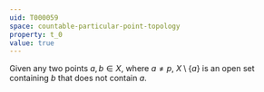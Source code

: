 ```yaml
---
uid: T000059
space: countable-particular-point-topology
property: t_0
value: true
---
```

Given any two points $a,b \in X$, where $a \ne p$, $X \setminus \{a\}$ is an open set containing $b$ that does not contain $a$.

